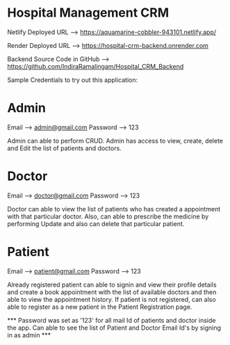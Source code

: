 # Hospital Management CRM

Netlify Deployed URL --> https://aquamarine-cobbler-943101.netlify.app/

Render Deployed URL --> https://hospital-crm-backend.onrender.com

Backend Source Code in GitHub --> https://github.com/IndiraRamalingam/Hospital_CRM_Backend

Sample Credentials to try out this application:

# Admin

Email --> admin@gmail.com
Password --> 123

Admin can able to perform CRUD. Admin has access to view, create, delete and Edit the list of patients and doctors.

# Doctor

Email --> doctor@gmail.com
Password --> 123

Doctor can able to view the list of patients who has created a appointment with that particular doctor. Also, can able to prescribe the medicine by performing Update and also can delete that particular patient.

# Patient

Email --> patient@gmail.com
Password --> 123

Already registered patient can able to signin and view their profile details and create a book appointment with the list of available doctors and then able to view the appointment history. If patient is not registered, can also able to register as a new patient in the Patient Registration page.





*** Password was set as '123' for all mail Id of patients and doctor inside the app. Can able to see the list of Patient and Doctor Email Id's by signing in as admin ***
